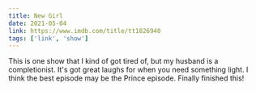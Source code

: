 ```yaml
---
title: New Girl
date: 2021-05-04
link: https://www.imdb.com/title/tt1826940
tags: ['link', 'show']
---
```

This is one show that I kind of got tired of, but my husband is a completionist. It's got great laughs for when you need something
light. I think the best episode may be the Prince episode. Finally finished this!
